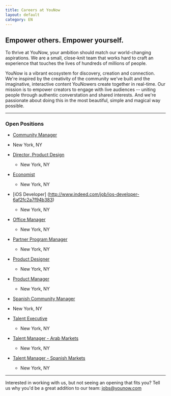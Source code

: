 ```yaml
---
title: Careers at YouNow
layout: default
category: EN
---
```

## Empower others. Empower yourself.

To thrive at YouNow, your ambition should match our world-changing aspirations. We are a small, close-knit team that works hard to craft an experience that touches the lives of hundreds of millions of people.

YouNow is a vibrant ecosystem for discovery, creation and connection. We're inspired by the creativity of the community we've built and the imaginative, interactive content YouNowers create together in real-time. Our mission is to empower creators to engage with live audiences -- uniting people through authentic converstation and shared interests. And we're passionate about doing this in the most beautiful, simple and magical way possible.

---

### Open Positions
<div id="jobsColumns" note="do not edit this line">
<div id="column1" note="do not edit this line">

- [Community Manager](http://www.indeed.com/job/community-manager-ec423aa225d31f93)
 - New York, NY

- [Director, Product Design](http://www.indeed.com/job/director-product-design-7d1284466b02a612)
  - New York, NY

- [Economist](http://www.indeed.com/job/economist-cff6159426a74d82)
  - New York, NY

- [iOS Developer] (http://www.indeed.com/job/ios-developer-6af2fc2a7f94b383)
  - New York, NY

</div note="do not edit this line">
<div id="column2" note="do not edit this line">

- [Office Manager](http://www.indeed.com/job/office-manager-7bad5cd53afbc1ed)
  - New York, NY

- [Partner Program Manager](http://www.indeed.com/job/partner-program-manager-9dca7a0aa2cc087e)
  - New York, NY

- [Product Designer](http://www.indeed.com/job/product-designer-32cc54da1dfb228a)
  - New York, NY

- [Product Manager](http://www.indeed.com/job/product-manager-4869b6bc4fb4de47)
  - New York, NY

- [Spanish Community Manager](http://www.indeed.com/job/spanish-community-manager-232226af95da87ec)
 - New York, NY

- [Talent Executive](http://www.indeed.com/job/talent-executive-1557ed08943a837e)
  - New York, NY

- [Talent Manager - Arab Markets](http://www.indeed.com/job/talent-manager-arab-markets-46af7f95d65d25dc)
  - New York, NY

- [Talent Manager - Spanish Markets](http://www.indeed.com/job/talent-manager-spanish-markets-1df170ee252ef477)
  - New York, NY

</div note="do not edit this line">
</div note="do not edit this line">
    
---

Interested in working with us, but not seeing an opening that fits you? Tell us why you'd be a great addition to our team: [jobs@younow.com](jobs@younow.com)
